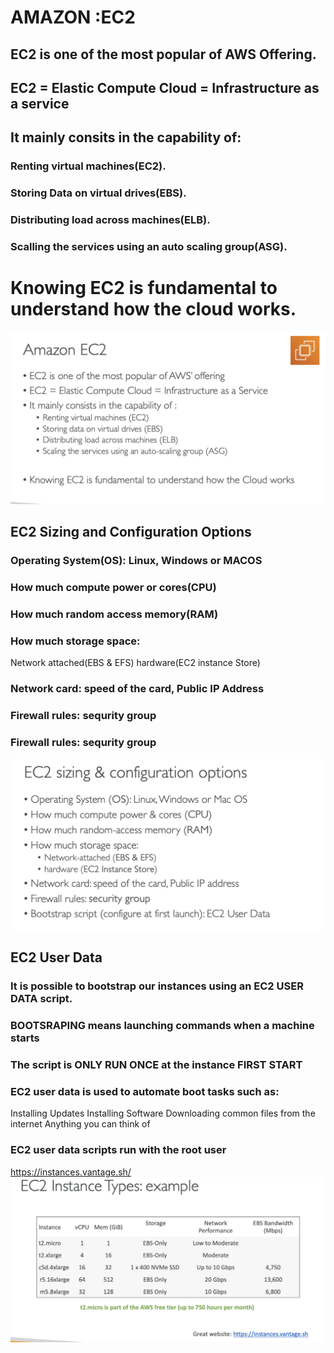 # AMAZON :EC2

## EC2 is one of the most popular of AWS Offering.

## EC2 = Elastic Compute Cloud = Infrastructure as a service

## It mainly consits in the capability of:

### Renting virtual machines(EC2).

### Storing Data on virtual drives(EBS).

### Distributing load across machines(ELB).

### Scalling the services using an auto scaling group(ASG).

# Knowing EC2 is fundamental to understand how the cloud works.

[![Slide 1](../Slides/Slide1.png)](../Slides/Slide1.png)

## EC2 Sizing and Configuration Options

### Operating System(OS): Linux, Windows or MACOS

### How much compute power or cores(CPU)

### How much random access memory(RAM)

### How much storage space:

Network attached(EBS & EFS)
hardware(EC2 instance Store)

### Network card: speed of the card, Public IP Address

### Firewall rules: sequrity group

### Firewall rules: sequrity group

[![Slide 2](../Slides/Slide2.png)](../Slides/Slide2.png)

## EC2 User Data

### It is possible to bootstrap our instances using an EC2 USER DATA script.

### BOOTSRAPING means launching commands when a machine starts

### The script is ONLY RUN ONCE at the instance FIRST START

### EC2 user data is used to automate boot tasks such as:

Installing Updates
Installing Software
Downloading common files from the internet
Anything you can think of

### EC2 user data scripts run with the root user

https://instances.vantage.sh/
[![Slide 3](../Slides/Slide3.png)](../Slides/Slide3.png)
